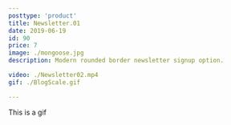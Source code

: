 ```yaml
---
posttype: 'product'
title: Newsletter.01
date: 2019-06-19
id: 90
price: 7
image: ./mongoose.jpg
description: Modern rounded border newsletter signup option.

video: ./Newsletter02.mp4
gif: ./BlogScale.gif

---
```


This is a gif